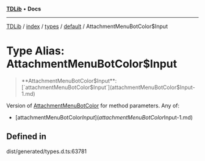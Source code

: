 [**TDLib**](../../../../../../README.md) • **Docs**

***

[TDLib](../../../../../../modules.md) / [index](../../../../../README.md) / [types](../../../README.md) / [default](../README.md) / AttachmentMenuBotColor$Input

# Type Alias: AttachmentMenuBotColor$Input

> **AttachmentMenuBotColor$Input**: [`attachmentMenuBotColor$Input`](attachmentMenuBotColor$Input-1.md)

Version of [AttachmentMenuBotColor](AttachmentMenuBotColor.md) for method parameters.
Any of:
- [attachmentMenuBotColor$Input](attachmentMenuBotColor$Input-1.md)

## Defined in

dist/generated/types.d.ts:63781
